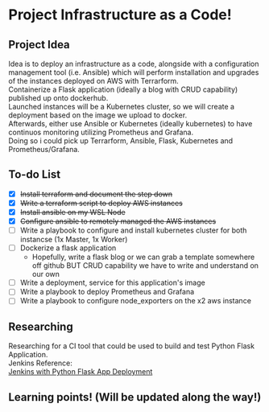 # Project Infrastructure as a Code!
## Project Idea
Idea is to deploy an infrastructure as a code, alongside with a configuration management tool (i.e. Ansible) which will perform installation and upgrades of the instances deployed on AWS with Terrarform.  
Containerize a Flask application (ideally a blog with CRUD capability) published up onto dockerhub.  
Launched instances will be a Kubernetes cluster, so we will create a deployment based on the image we upload to docker.  
Afterwards, either use Ansible or Kubernetes (ideally kubernetes) to have continuos monitoring utilizing Prometheus and Grafana.  
Doing so i could pick up Terrarform, Ansible, Flask, Kubernetes and Prometheus/Grafana.  

## To-do List
- [x] ~~Install terraform and document the step down~~
- [x] ~~Write a terraform script to deploy AWS instances~~
- [x] ~~Install ansible on my WSL Node~~
- [x] ~~Configure ansible to remotely managed the AWS instances~~
- [ ] Write a playbook to configure and install kubernetes cluster for both instancse (1x Master, 1x Worker)
- [ ] Dockerize a flask application
     - Hopefully, write a flask blog or we can grab a template somewhere off github BUT CRUD capability we have to write and understand on our own
- [ ] Write a deployment, service for this application's image
- [ ] Write a playbook to deploy Prometheus and Grafana
- [ ] Write a playbook to configure node_exporters on the x2 aws instance

## Researching
Researching for a CI tool that could be used to build and test Python Flask Application.  
Jenkins Reference:  
[Jenkins with Python Flask App Deployment](https://joachim8675309.medium.com/jenkins-ci-pipeline-with-python-8bf1a0234ec3)  

## Learning points! (Will be updated along the way!)
